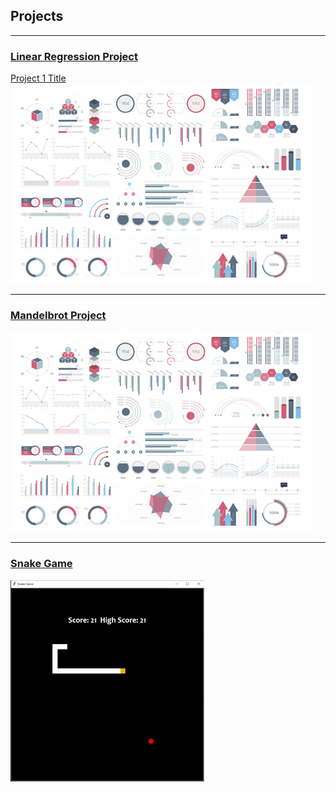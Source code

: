 ## Projects

---

### [Linear Regression Project]()
[Project 1 Title](/sample_page)
<img src="images/dummy_thumbnail.jpg?raw=true"/>

---
### [Mandelbrot Project]()
<img src="images/dummy_thumbnail.jpg?raw=true"/>

---
### [Snake Game]()
<img src="images/snake.gif?raw=true"/>